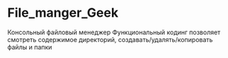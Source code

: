 # File_manger_Geek
Консольный файловый менеджер
Функциональный кодинг
позволяет смотреть содержимое директорий, создавать/удалять/копировать файлы и папки
